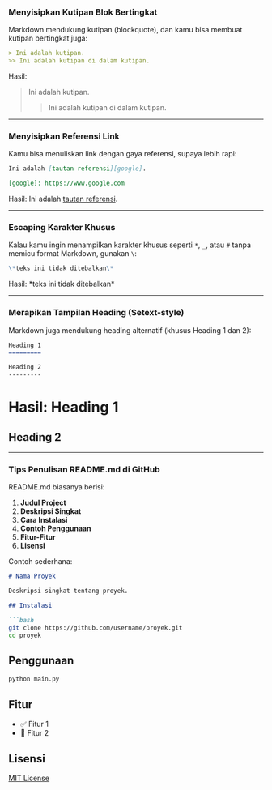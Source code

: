 ### Menyisipkan Kutipan Blok Bertingkat

Markdown mendukung kutipan (blockquote), dan kamu bisa membuat kutipan bertingkat juga:

```markdown
> Ini adalah kutipan.
>> Ini adalah kutipan di dalam kutipan.
```
Hasil:
> Ini adalah kutipan.  
>> Ini adalah kutipan di dalam kutipan.

---

### Menyisipkan Referensi Link

Kamu bisa menuliskan link dengan gaya referensi, supaya lebih rapi:

```markdown
Ini adalah [tautan referensi][google].

[google]: https://www.google.com
```
Hasil:
Ini adalah [tautan referensi](https://www.google.com).

---

### Escaping Karakter Khusus

Kalau kamu ingin menampilkan karakter khusus seperti `*`, `_`, atau `#` tanpa memicu format Markdown, gunakan `\`:

```markdown
\*teks ini tidak ditebalkan\*
```
Hasil:
\*teks ini tidak ditebalkan\*

---

### Merapikan Tampilan Heading (Setext-style)

Markdown juga mendukung heading alternatif (khusus Heading 1 dan 2):

```markdown
Heading 1
=========

Heading 2
---------
```
Hasil:
Heading 1  
=========

Heading 2  
---------

---

### Tips Penulisan README.md di GitHub

README.md biasanya berisi:

1. **Judul Project**
2. **Deskripsi Singkat**
3. **Cara Instalasi**
4. **Contoh Penggunaan**
5. **Fitur-Fitur**
6. **Lisensi**

Contoh sederhana:

```markdown
# Nama Proyek

Deskripsi singkat tentang proyek.

## Instalasi

```bash
git clone https://github.com/username/proyek.git
cd proyek
```

## Penggunaan

```bash
python main.py
```

## Fitur

- ✅ Fitur 1
- 🚀 Fitur 2

## Lisensi

[MIT License](LICENSE)

